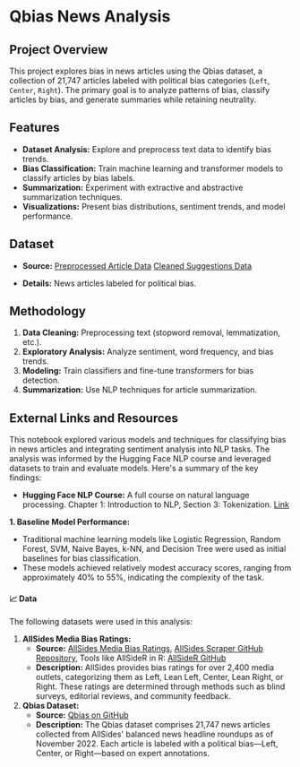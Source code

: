 # Qbias News Analysis

## Project Overview

This project explores bias in news articles using the Qbias dataset, a collection of 21,747 articles labeled with political bias categories (`Left`, `Center`, `Right`). The primary goal is to analyze patterns of bias, classify articles by bias, and generate summaries while retaining neutrality.

## Features

- **Dataset Analysis:** Explore and preprocess text data to identify bias trends.
- **Bias Classification:** Train machine learning and transformer models to classify articles by bias labels.
- **Summarization:** Experiment with extractive and abstractive summarization techniques.
- **Visualizations:** Present bias distributions, sentiment trends, and model performance.

## Dataset

- **Source:** 
[Preprocessed Article Data](https://drive.google.com/file/d/100WVVOQCeiVHxQqjK7mJxlKWbXUjdMt6/view?usp=sharing)
[Cleaned Suggestions Data](https://drive.google.com/file/d/100cGBVMDudcWRe2CPYUvtBkuX1HYS1gy/view?usp=sharing)

- **Details:** News articles labeled for political bias.

## Methodology

1. **Data Cleaning:** Preprocessing text (stopword removal, lemmatization, etc.).
2. **Exploratory Analysis:** Analyze sentiment, word frequency, and bias trends.
3. **Modeling:** Train classifiers and fine-tune transformers for bias detection.
4. **Summarization:** Use NLP techniques for article summarization.

## External Links and Resources

This notebook explored various models and techniques for classifying bias in news articles and integrating sentiment analysis into NLP tasks. The analysis was informed by the Hugging Face NLP course and leveraged datasets to train and evaluate models. Here's a summary of the key findings:

- **Hugging Face NLP Course:**  A full course on natural language processing. Chapter 1: Introduction to NLP, Section 3: Tokenization. [Link](https://huggingface.co/learn/nlp-course/chapter1/3)

**1. Baseline Model Performance:**

- Traditional machine learning models like Logistic Regression, Random Forest, SVM, Naive Bayes, k-NN, and Decision Tree were used as initial baselines for bias classification.
- These models achieved relatively modest accuracy scores, ranging from approximately 40% to 55%, indicating the complexity of the task.

#### 📈 Data

The following datasets were used in this analysis:

1. **AllSides Media Bias Ratings:**
    - **Source:** [AllSides Media Bias Ratings](https://www.allsides.com/media-bias/media-bias-ratings), [AllSides Scraper GitHub Repository](https://github.com/favstats/AllSidesScraper), Tools like AllSideR in R: [AllSideR GitHub](https://github.com/pablobarbera/AllSideR)
    - **Description:** AllSides provides bias ratings for over 2,400 media outlets, categorizing them as Left, Lean Left, Center, Lean Right, or Right. These ratings are determined through methods such as blind surveys, editorial reviews, and community feedback. 
2. **Qbias Dataset:**
    - **Source:** [Qbias on GitHub](https://github.com/Qbias/Qbias)
    - **Description:** The Qbias dataset comprises 21,747 news articles collected from AllSides' balanced news headline roundups as of November 2022. Each article is labeled with a political bias—Left, Center, or Right—based on expert annotations.
